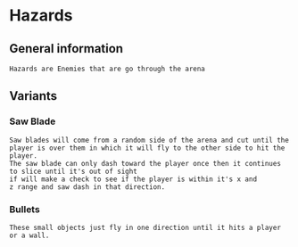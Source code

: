 # Hazards

## General information

    Hazards are Enemies that are go through the arena

## Variants

### Saw Blade

    Saw blades will come from a random side of the arena and cut until the player is over them in which it will fly to the other side to hit the player.
    The saw blade can only dash toward the player once then it continues to slice until it's out of sight
    if will make a check to see if the player is within it's x and
    z range and saw dash in that direction.

### Bullets

    These small objects just fly in one direction until it hits a player or a wall.

